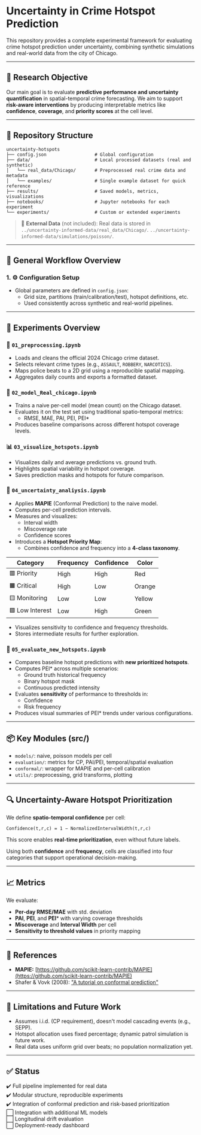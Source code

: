 # Uncertainty in Crime Hotspot Prediction

This repository provides a complete experimental framework for evaluating crime hotspot prediction under uncertainty, combining synthetic simulations and real-world data from the city of Chicago.

---

## 🚩 Research Objective

Our main goal is to evaluate **predictive performance and uncertainty quantification** in spatial-temporal crime forecasting. We aim to support **risk-aware interventions** by producing interpretable metrics like **confidence**, **coverage**, and **priority scores** at the cell level.

---

## 📂 Repository Structure

```
uncertainty-hotspots
├── config.json                  # Global configuration
├── data/                        # Local processed datasets (real and synthetic)
│   └── real_data/Chicago/       # Preprocessed real crime data and metadata
│   └── examples/                # Single example dataset for quick reference
├── results/                     # Saved models, metrics, visualizations
├── notebooks/                   # Jupyter notebooks for each experiment
└── experiments/                 # Custom or extended experiments
```

> 🔎 **External Data** (not included): Real data is stored in  
> `../uncertainty-informed-data/real_data/Chicago/`.
> `../uncertainty-informed-data/simulations/poisson/`.

---

## 🧠 General Workflow Overview

### 1. ⚙️ Configuration Setup

- Global parameters are defined in `config.json`:
  - Grid size, partitions (train/calibration/test), hotspot definitions, etc.
  - Used consistently across synthetic and real-world pipelines.

---

## 🔬 Experiments Overview

### 📁 `01_preprocessing.ipynb`

- Loads and cleans the official 2024 Chicago crime dataset.
- Selects relevant crime types (e.g., `ASSAULT`, `ROBBERY`, `NARCOTICS`).
- Maps police beats to a 2D grid using a reproducible spatial mapping.
- Aggregates daily counts and exports a formatted dataset.

### 🧪 `02_model_Real_chicago.ipynb`

- Trains a naive per-cell model (mean count) on the Chicago dataset.
- Evaluates it on the test set using traditional spatio-temporal metrics:
  - RMSE, MAE, PAI, PEI, PEI*
- Produces baseline comparisons across different hotspot coverage levels.

### 📊 `03_visualize_hotspots.ipynb`

- Visualizes daily and average predictions vs. ground truth.
- Highlights spatial variability in hotspot coverage.
- Saves prediction masks and hotspots for future comparison.

### 📐 `04_uncertainty_analiysis.ipynb`

- Applies **MAPIE** (Conformal Prediction) to the naive model.
- Computes per-cell prediction intervals.
- Measures and visualizes:
  - Interval width
  - Miscoverage rate
  - Confidence scores
- Introduces a **Hotspot Priority Map**:
  - Combines confidence and frequency into a **4-class taxonomy**.

| Category        | Frequency | Confidence | Color    |
|----------------|-----------|-------------|----------|
| 🟥 Priority     | High      | High        | Red      |
| 🟧 Critical     | High      | Low         | Orange   |
| 🟨 Monitoring   | Low       | Low         | Yellow   |
| 🟩 Low Interest | Low       | High        | Green    |

- Visualizes sensitivity to confidence and frequency thresholds.
- Stores intermediate results for further exploration.

### 🧪 `05_evaluate_new_hotspots.ipynb`

- Compares baseline hotspot predictions with **new prioritized hotspots**.
- Computes PEI\* across multiple scenarios:
  - Ground truth historical frequency
  - Binary hotspot mask
  - Continuous predicted intensity
- Evaluates **sensitivity** of performance to thresholds in:
  - Confidence
  - Risk frequency
- Produces visual summaries of PEI* trends under various configurations.

---

## 📦 Key Modules (src/)

- `models/`: naive, poisson models per cell
- `evaluation/`: metrics for CP, PAI/PEI, temporal/spatial evaluation
- `conformal/`: wrapper for MAPIE and per-cell calibration
- `utils/`: preprocessing, grid transforms, plotting

---

## 🔍 Uncertainty-Aware Hotspot Prioritization

We define **spatio-temporal confidence** per cell:

```
Confidence(t,r,c) = 1 − NormalizedIntervalWidth(t,r,c)
```

This score enables **real-time prioritization**, even without future labels.

Using both **confidence** and **frequency**, cells are classified into four categories that support operational decision-making.

---

## 📈 Metrics

We evaluate:

- **Per-day RMSE/MAE** with std. deviation
- **PAI**, **PEI**, and **PEI*** with varying coverage thresholds
- **Miscoverage** and **Interval Width** per cell
- **Sensitivity to threshold values** in priority mapping

---

## 📖 References

- **MAPIE:** [https://github.com/scikit-learn-contrib/MAPIE](https://github.com/scikit-learn-contrib/MAPIE)  
- Shafer & Vovk (2008): ["A tutorial on conformal prediction"](https://www.jmlr.org/papers/v9/shafer08a.html)

---

## 🚧 Limitations and Future Work

- Assumes i.i.d. (CP requirement), doesn't model cascading events (e.g., SEPP).
- Hotspot allocation uses fixed percentage; dynamic patrol simulation is future work.
- Real data uses uniform grid over beats; no population normalization yet.

---

## ✅ Status

✔️ Full pipeline implemented for real data  
✔️ Modular structure, reproducible experiments  
✔️ Integration of conformal prediction and risk-based prioritization  
⬜ Integration with additional ML models  
⬜ Longitudinal drift evaluation  
⬜ Deployment-ready dashboard